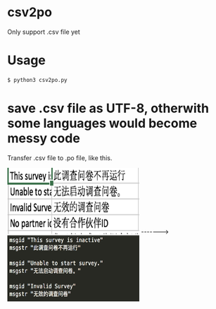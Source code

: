 # csv2po

Only support .csv file yet





# Usage

```python
$ python3 csv2po.py
```





# save .csv file as UTF-8, otherwith some languages would become messy code

Transfer .csv file to .po file, like this.

<div>
  <img width="300" height="150" src="https://github.com/SecretsCC/csv2po/blob/master/images/Screen%20Shot%202019-03-19%20at%2010.35.11%20AM.png"/>
  ------->
  <img width="300" height="150" src="https://github.com/SecretsCC/csv2po/blob/master/images/Screen%20Shot%202019-03-19%20at%2010.35.32%20AM.png"/>
</div>


